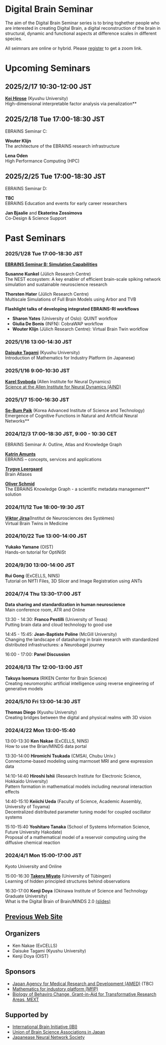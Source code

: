 # Digital Brain Seminar

The aim of the Digital Brain Seminar series is to bring toghether people who are interested in creating Digital Brain, a digital reconstruction of the brain in structural, dynamic and functional aspects at difference scales in different species.

All seimnars are online or hybrid. Please [register](https://docs.google.com/forms/d/1duZBmrP8-1nVFSevK-VwitDGuL3oonJRR4SJCReSnrM/viewform?edit_requested=true) to get a zoom link.

# Upcoming Seminars

## 2025/2/17 10:30-12:00 JST

[**Kei Hirose**](https://keihirose.com/) (Kyushu University)  
High-dimensional interpretable factor analysis via penalization**

## 2025/2/18 Tue 17:00-18:30 JST
EBRAINS Seminar C: 

**Wouter Klijn**  
The architecture of the EBRAINS research infrastructure

**Lena Oden**  
High Performance Computing (HPC)

## 2025/2/25 Tue 17:00-18:30 JST
EBRAINS Seminar D: 

**TBC**  
EBRAINS Education and events for early career researchers 

**Jan Bjaalie** and **Ekaterina Zossimova**  
Co-Design & Science Support

# Past Seminars

### 2025/1/28 Tue 17:00-18:30 JST
[**EBRAINS Seminar B: Simulation Capabilities**](20250128_EBRAINS_B.html)

**Susanne Kunkel** (Jülich Research Centre)  
The NEST ecosystem: A key enabler of efficient brain-scale spiking network simulation and sustainable neuroscience research

**Thorsten Hater** (Jülich Research Centre)  
Multiscale Simulations of Full Brain Models using Arbor and TVB

**Flashlight talks of developing integrated EBRAINS-RI workflows**  
*	**Sharon Yates** (University of Oslo): QUINT workflow
*	**Giulia De Bonis** (INFN): CobraWAP workflow
*	**Wouter Klijn** (Jülich Research Centre): Virtual Brain Twin workflow

### 2025/1/16 13:00-14:30 JST

[**Daisuke Tagami**](https://hyoka.ofc.kyushu-u.ac.jp/html/100023049_ja.html) (Kyushu University)  
Introduction of Mathematics for Industry Platform (in Japanese)

### 2025/1/16 9:00-10:30 JST

[**Karel Svoboda**]([20250116_Svoboda.html](https://alleninstitute.org/person/karel-svoboda-2/)) (Allen Institute for Neural Dynamics)  
[Science at the Allen Institute for Neural Dynamics (AIND)](20250116_Svoboda.html)

### 2025/1/7 15:00-16:30 JST

[**Se-Bum Paik**](https://cogi.kaist.ac.kr/) (Korea Advanced Institute of Science and Technology)  
Emergence of Cognitive Functions in Natural and Artificial Neural Networks**

### 2024/12/3 17:00-18:30 JST, 9:00 - 10:30 CET
EBRAINS Seminar A: Outline, Atlas and Knowledge Graph

[**Katrin Amunts**](https://www.fz-juelich.de/profile/amunts_k)  
EBRAINS – concepts, services and applications

[**Trygve Leergaard**](https://www.med.uio.no/imb/english/people/aca/leergaar/)  
Brain Atlases

[**Oliver Schmid**](https://www.cscs.ch/about/staff)  
The EBRAINS Knowledge Graph - a scientific metadata management** solution 

### 2024/11/12 Tue 18:00-19:30 JST

[**Viktor Jirsa**](https://ins-amu.fr/jirsaviktor)(Institut de Neurosciences des Systèmes)  
Virtual Brain Twins in Medicine

### 2024/10/22 Tue 13:00-14:00 JST

**Yukako Yamane** (OIST)  
Hands-on tutorial for OptiNiSt

### 2024/9/30 13:00-14:00 JST

**Rui Gong** (ExCELLS, NINS)  
Tutorial on NIfTI Files, 3D Slicer and Image Registration using ANTs

### 2024/7/4 Thu 13:30-17:00 JST
**Data sharing and standardization in human neuroscience**  
Main conference room, ATR and Online

13:30 - 14:30: **Franco Pestilli** (University of Texas)  
Putting brain data and cloud technology to good use

14:45 - 15:45: **Jean-Baptiste Poline** (McGill University)  
Changing the landscape of datasharing in brain research with standardized distributed infrastructures: a Neurobagel journey

16:00 - 17:00: **Panel Discussion**

### 2024/6/13 Thr 12:00-13:00 JST

**Takuya Isomura** (RIKEN Center for Brain Science)  
Creating neuromorphic artificial intelligence using reverse engineering of generative models

### 2024/5/10 Fri 13:00-14:30 JST

**Thomas Diego** (Kyushu University)  
Creating bridges between the digital and physical realms with 3D vision

### 2024/4/22 Mon 13:00-15:40

13:00-13:30 **Ken Nakae** (ExCELLS, NINS)  
How to use the Brian/MINDS data portal

13:30-14:00 **Hiromichi Tsukada** (CMSAI, Chubu Univ.)  
Connectome-based modeling using marmoset MRI and gene expression data

14:10-14:40 **Hiroshi Ishii** (Research Institute for Electronic Science, Hokkaido University)  
Pattern formation in mathematical models including neuronal interaction effects

14:40-15:10 **Keiichi Ueda** (Faculty of Science, Academic Assembly, University of Toyama)  
Decentralized distributed parameter tuning model for coupled oscillator systems

15:10-15:40 **Yoshitaro Tanaka** (School of Systems Information Science, Future University Hakodate)  
Proposal of a mathematical model of a reservoir computing using the diffusive chemical reaction

### 2024/4/1 Mon 15:00-17:00 JST
Kyoto University and Online

15:00-16:30 [**Takeru Miyato**](https://takerum.github.io/) (University of Tübingen)  
Learning of hidden principled structures behind observations

16:30-17:00 **Kenji Doya** (Okinawa Institute of Science and Technology Graduate University)  
What is the Digital Brain of Brain/MINDS 2.0 [(slides)](https://www.dropbox.com/scl/fi/x0eeqy623p8sx3lvqv6v3/Doya2024DigitalBrain.pdf?rlkey=t1eb3b90fw2zp6pann5yn5688&dl=0)

## [Previous Web Site](https://boatneck-weeder-7b7.notion.site/Digital-Brain-Seminar-90cc94badac64d32a281cba4245ed66d)

## Organizers
* Ken Nakae (ExCELLS)
* Daisuke Tagami (Kyushu University)
* Kenji Doya (OIST)

## Sponsors
* [Japan Agency for Medical Research and Development (AMED)](https://www.amed.go.jp/en/) (TBC)
* [Mathematics for industory platform (MfIP)](https://mfip.jp/)
* [Biology of Behaviro Change, Grant-in-Aid for Transformative Research Areas, MEXT](https://braidyn-bc.jp/)

## Supported by
* [International Brain Initiative (IBI)](https://www.internationalbraininitiative.org)
* [Union of Brain Science Associations in Japan](https://www.brainscience-union.jp/)
* [Japanease Neural Network Society](https://jnns.org/)
